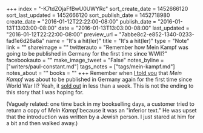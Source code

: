 +++
index = "-K7tdZOjaFfBwU0UWYRc"
sort_create_date = 1452666120
sort_last_updated = 1452666120
sort_publish_date = 1452718980
create_date = "2016-01-12T22:22:00-08:00"
publish_date = "2016-01-13T13:03:00-08:00"
date = "2016-01-13T13:03:00-08:00"
last_updated = "2016-01-12T22:22:00-08:00"
preview_url = "7abbe8c2-e852-1340-0233-fad1e6d26a6a"
name = "It's a hit(ler)"
title = "It's a hit(ler)"
type = "Note"
link = ""
shareimage = ""
twitterauto = "Remember how Mein Kampf was going to be published in Germany for the first time since WWII?"
facebookauto = ""
make_image_tweet = "False"
notes_byline = ["writers/paul-constant.md"]
tags_notes = ["tags/mein-kampf.md"]
notes_about = ""
books = ""
+++
Remember when [I told you](http://seattlereviewofbooks.com/notes/2015/12/29/mein-kampf-returns-to-germany/) that *Mein Kampf* was about to be published in Germany again for the first time since World War II? Yeah, it [sold out](https://www.rt.com/news/328494-mein-kampf-germany-sale/) in less than a week. This is not the ending to this story that I was hoping for. 

(Vaguely related: one time back in my bookselling days, a customer tried to return a copy of *Mein Kampf* because it was an "inferior text." He was upset that the introduction was written by a Jewish person. I just stared at him for a bit and then walked away.)